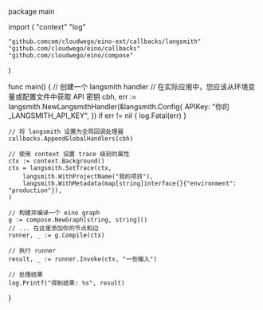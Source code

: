 package main

import (
"context"
"log"

    "github.comcom/cloudwego/eino-ext/callbacks/langsmith"
    "github.com/cloudwego/eino/callbacks"
    "github.com/cloudwego/eino/compose"

)

func main() {
// 创建一个 langsmith handler
// 在实际应用中，您应该从环境变量或配置文件中获取 API 密钥
cbh, err := langsmith.NewLangsmithHandler(&langsmith.Config{
APIKey: "你的\_LANGSMITH_API_KEY",
})
if err != nil {
log.Fatal(err)
}

    // 将 langsmith 设置为全局回调处理器
    callbacks.AppendGlobalHandlers(cbh)

    // 使用 context 设置 trace 级别的属性
    ctx := context.Background()
    ctx = langsmith.SetTrace(ctx,
    	langsmith.WithProjectName("我的项目"),
    	langsmith.WithMetadata(map[string]interface{}{"environment": "production"}),
    )

    // 构建并编译一个 eino graph
    g := compose.NewGraph[string, string]()
    // ... 在这里添加你的节点和边
    runner, _ := g.Compile(ctx)

    // 执行 runner
    result, _ := runner.Invoke(ctx, "一些输入")

    // 处理结果
    log.Printf("得到结果: %s", result)

}
